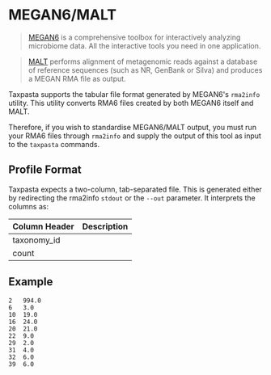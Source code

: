 # MEGAN6/MALT

> [MEGAN6](https://uni-tuebingen.de/en/fakultaeten/mathematisch-naturwissenschaftliche-fakultaet/fachbereiche/informatik/lehrstuehle/algorithms-in-bioinformatics/software/megan6/) is a comprehensive toolbox for interactively analyzing microbiome data. All the interactive tools you need in one application.

> [MALT](https://uni-tuebingen.de/fakultaeten/mathematisch-naturwissenschaftliche-fakultaet/fachbereiche/informatik/lehrstuehle/algorithms-in-bioinformatics/software/malt/) performs alignment of metagenomic reads against a database of reference sequences (such as NR, GenBank or Silva) and produces a MEGAN RMA file as output.

Taxpasta supports the tabular file format generated by MEGAN6's `rma2info` utility. This utility converts RMA6 files created by both MEGAN6 itself and MALT.

Therefore, if you wish to standardise MEGAN6/MALT output, you must run your RMA6 files through `rma2info` and supply the output of this tool as input to the `taxpasta` commands.

## Profile Format

Taxpasta expects a two-column, tab-separated file. This is generated either by redirecting the rma2info `stdout` or the `--out` parameter. It interprets the columns as:

| Column Header | Description |
| ------------- | ----------- |
| taxonomy_id   |             |
| count         |             |

## Example

```text
2	994.0
6	3.0
10	19.0
16	24.0
20	21.0
22	9.0
29	2.0
31	4.0
32	6.0
39	6.0
```

